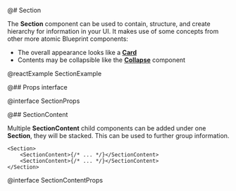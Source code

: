 @# Section

The __Section__ component can be used to contain, structure, and create hierarchy for information in your UI. It makes use of some concepts from other more atomic Blueprint components:

- The overall appearance looks like a [__Card__](#core/components/card)
- Contents may be collapsible like the [__Collapse__](#core/components/collapse) component

@reactExample SectionExample

@## Props interface

@interface SectionProps

@## SectionContent

Multiple __SectionContent__ child components can be added under one __Section__, they will be stacked. This can be used to further group information.

```tsx
<Section>
    <SectionContent>{/* ... */}</SectionContent>
    <SectionContent>{/* ... */}</SectionContent>
</Section>
```

@interface SectionContentProps
